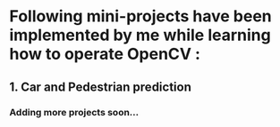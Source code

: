 # Following mini-projects have been implemented by me while learning how to operate OpenCV :

## 1. Car and Pedestrian prediction

### Adding more projects soon...
